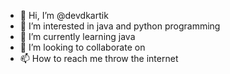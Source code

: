 - 👋 Hi, I’m @devdkartik
- 👀 I’m interested in java and python programming
- 🌱 I’m currently learning java
- 💞️ I’m looking to collaborate on 
- 📫 How to reach me throw the internet

<!---
devdkartik/devdkartik is a ✨ special ✨ repository because its `README.md` (this file) appears on your GitHub profile.
You can click the Preview link to take a look at your changes.
--->
